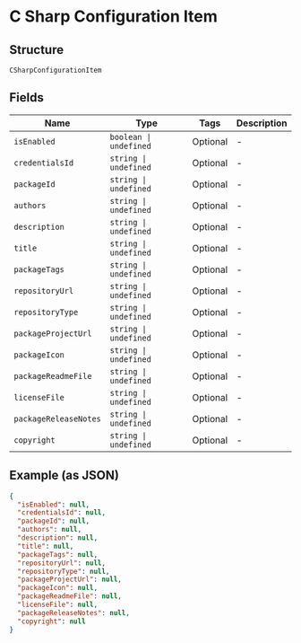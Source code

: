 
# C Sharp Configuration Item

## Structure

`CSharpConfigurationItem`

## Fields

| Name | Type | Tags | Description |
|  --- | --- | --- | --- |
| `isEnabled` | `boolean \| undefined` | Optional | - |
| `credentialsId` | `string \| undefined` | Optional | - |
| `packageId` | `string \| undefined` | Optional | - |
| `authors` | `string \| undefined` | Optional | - |
| `description` | `string \| undefined` | Optional | - |
| `title` | `string \| undefined` | Optional | - |
| `packageTags` | `string \| undefined` | Optional | - |
| `repositoryUrl` | `string \| undefined` | Optional | - |
| `repositoryType` | `string \| undefined` | Optional | - |
| `packageProjectUrl` | `string \| undefined` | Optional | - |
| `packageIcon` | `string \| undefined` | Optional | - |
| `packageReadmeFile` | `string \| undefined` | Optional | - |
| `licenseFile` | `string \| undefined` | Optional | - |
| `packageReleaseNotes` | `string \| undefined` | Optional | - |
| `copyright` | `string \| undefined` | Optional | - |

## Example (as JSON)

```json
{
  "isEnabled": null,
  "credentialsId": null,
  "packageId": null,
  "authors": null,
  "description": null,
  "title": null,
  "packageTags": null,
  "repositoryUrl": null,
  "repositoryType": null,
  "packageProjectUrl": null,
  "packageIcon": null,
  "packageReadmeFile": null,
  "licenseFile": null,
  "packageReleaseNotes": null,
  "copyright": null
}
```

